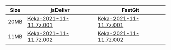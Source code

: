 |    Size   |     jsDelivr  | FastGit |
|  ---  |  ---  |  ---  |
| 20MB | [Keka-2021-11-11.7z.001](https://cdn.jsdelivr.net/gh/appleians/Keka@main/Keka-2021-11-11.7z.001) | [Keka-2021-11-11.7z.001](https://raw.fastgit.org/appleians/Keka/main/Keka-2021-11-11.7z.001) |
| 11MB | [Keka-2021-11-11.7z.002](https://cdn.jsdelivr.net/gh/appleians/Keka@main/Keka-2021-11-11.7z.002) | [Keka-2021-11-11.7z.002](https://raw.fastgit.org/appleians/Keka/main/Keka-2021-11-11.7z.002) |

